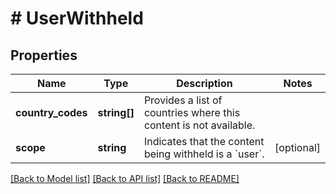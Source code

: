 # # UserWithheld

## Properties

Name | Type | Description | Notes
------------ | ------------- | ------------- | -------------
**country_codes** | **string[]** | Provides a list of countries where this content is not available. |
**scope** | **string** | Indicates that the content being withheld is a &#x60;user&#x60;. | [optional]

[[Back to Model list]](../../README.md#models) [[Back to API list]](../../README.md#endpoints) [[Back to README]](../../README.md)
